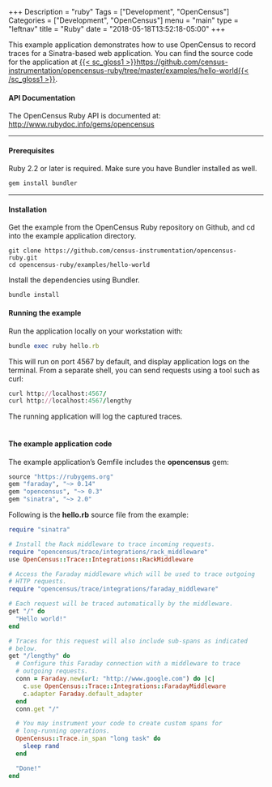 +++
Description = "ruby"
Tags = ["Development", "OpenCensus"]
Categories = ["Development", "OpenCensus"]
menu = "main"
type = "leftnav"
title = "Ruby"
date = "2018-05-18T13:52:18-05:00"
+++


This example application demonstrates how to use OpenCensus to record traces for a Sinatra-based web application. You can find the source code for the application at [{{< sc_gloss1 >}}https://github.com/census-instrumentation/opencensus-ruby/tree/master/examples/hello-world{{< /sc_gloss1 >}}](https://github.com/census-instrumentation/opencensus-ruby/tree/master/examples/hello-world).  


#### API Documentation  
The OpenCensus Ruby API is documented at:  
[<span class="gloss1">http://www.rubydoc.info/gems/opencensus</span>](http://www.rubydoc.info/gems/opencensus)  

---

#### Prerequisites  
Ruby 2.2 or later is required. Make sure you have Bundler installed as well.  
```ruby
gem install bundler
```  

---

#### Installation  
Get the example from the OpenCensus Ruby repository on Github, and cd into the example application directory.

```
git clone https://github.com/census-instrumentation/opencensus-ruby.git
cd opencensus-ruby/examples/hello-world
```   

Install the dependencies using Bundler.  

```
bundle install
```  

#### Running the example
Run the application locally on your workstation with:  

```ruby
bundle exec ruby hello.rb
```  

This will run on port 4567 by default, and display application logs on the terminal. From a separate shell, you can send requests using a tool such as curl:  

```ruby
curl http://localhost:4567/
curl http://localhost:4567/lengthy
```  
The running application will log the captured traces.  
&nbsp;  
#### The example application code
The example application’s Gemfile includes the **opencensus** gem:  

```ruby
source "https://rubygems.org"
gem "faraday", "~> 0.14"
gem "opencensus", "~> 0.3"
gem "sinatra", "~> 2.0"
```  

Following is the **hello.rb** source file from the example:  
```ruby
require "sinatra"

# Install the Rack middleware to trace incoming requests.
require "opencensus/trace/integrations/rack_middleware"
use OpenCensus::Trace::Integrations::RackMiddleware

# Access the Faraday middleware which will be used to trace outgoing
# HTTP requests.
require "opencensus/trace/integrations/faraday_middleware"

# Each request will be traced automatically by the middleware.
get "/" do
  "Hello world!"
end

# Traces for this request will also include sub-spans as indicated
# below.
get "/lengthy" do
  # Configure this Faraday connection with a middleware to trace
  # outgoing requests.
  conn = Faraday.new(url: "http://www.google.com") do |c|
    c.use OpenCensus::Trace::Integrations::FaradayMiddleware
    c.adapter Faraday.default_adapter
  end
  conn.get "/"

  # You may instrument your code to create custom spans for
  # long-running operations.
  OpenCensus::Trace.in_span "long task" do
    sleep rand
  end

  "Done!"
end
```  
